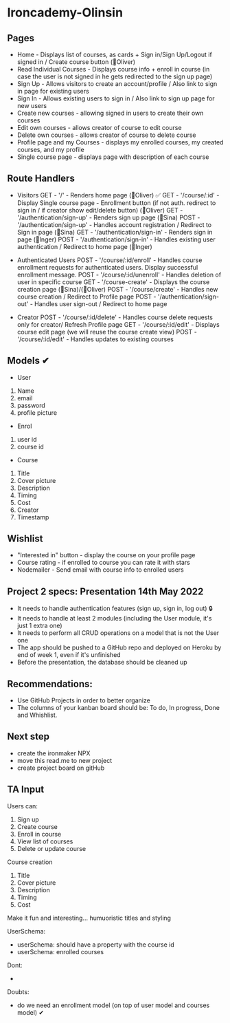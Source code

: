 # Ironcademy-Olinsin

## Pages

- Home - Displays list of courses, as cards + Sign in/Sign Up/Logout if signed in / Create course button (🦆Oliver)
- Read Individual Courses - Displays course info + enroll in course
  (in case the user is not signed in he gets redirected to the sign up page)
- Sign Up - Allows visitors to create an account/profile / Also link to sign in page for existing users
- Sign In - Allows existing users to sign in / Also link to sign up page for new users
- Create new courses - allowing signed in users to create their own courses
- Edit own courses - allows creator of course to edit course
- Delete own courses - allows creator of course to delete course
- Profile page and my Courses - displays my enrolled courses, my created courses, and my profile
- Single course page - displays page with description of each course

## Route Handlers

- Visitors
  GET - '/' - Renders home page (🦆Oliver) ✅
  GET - '/course/:id' - Display Single course page - Enrollment button (if not auth. redirect to sign in / if creator show edit/delete button) (🦆Oliver)
  GET - '/authentication/sign-up' - Renders sign up page (👻Sina)
  POST - '/authentication/sign-up' - Handles account registration / Redirect to Sign in page (👻Sina)
  GET - '/authentication/sign-in' - Renders sign in page (🐝Inger)
  POST - '/authentication/sign-in' - Handles existing user authentication / Redirect to home page (🐝Inger)

- Authenticated Users
  POST - '/course/:id/enroll' - Handles course enrollment requests for authenticated users. Display successful enrollment message.
  POST - '/course/:id/unenroll' - Handles deletion of user in specific course
  GET - '/course-create' - Displays the course creation page (👻Sina)/(🦆Oliver)
  POST - '/course/create' - Handles new course creation / Redirect to Profile page
  POST - '/authentication/sign-out' - Handles user sign-out / Redirect to home page

- Creator
  POST - '/course/:id/delete' - Handles course delete requests only for creator/ Refresh Profile page
  GET - '/course/:id/edit' - Displays course edit page (we will reuse the course create view)
  POST - '/course/:id/edit' - Handles updates to existing courses

## Models ✔

- User

1. Name
2. email
3. password
4. profile picture

- Enrol

1. user id
2. course id

- Course

1. Title
2. Cover picture
3. Description
4. Timing
5. Cost
6. Creator
7. Timestamp

## Wishlist

- "Interested in" button - display the course on your profile page
- Course rating - if enrolled to course you can rate it with stars
- Nodemailer - Send email with course info to enrolled users

## Project 2 specs: Presentation 14th May 2022

- It needs to handle authentication features (sign up, sign in, log out) :lock:
- It needs to handle at least 2 modules (including the User module, it's just 1 extra one)
- It needs to perform all CRUD operations on a model that is not the User one
- The app should be pushed to a GitHub repo and deployed on Heroku by end of week 1, even if it's unfinished
- Before the presentation, the database should be cleaned up

## Recommendations:

- Use GitHub Projects in order to better organize
- The columns of your kanban board should be: To do, In progress, Done and Whishlist.

## Next step

- create the ironmaker NPX
- move this read.me to new project
- create project board on gitHub

## TA Input

Users can:

1. Sign up
2. Create course
3. Enroll in course
4. View list of courses
5. Delete or update course

Course creation

1. Title
2. Cover picture
3. Description
4. Timing
5. Cost

Make it fun and interesting... humuoristic titles and styling

UserSchema:

- userSchema: should have a property with the course id
- userSchema: enrolled courses

Dont:

-

Doubts:

- do we need an enrollment model (on top of user model and courses model) ✔
